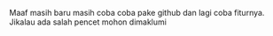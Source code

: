 Maaf masih baru masih coba coba pake github dan lagi coba fiturnya.
Jikalau ada salah pencet mohon dimaklumi
